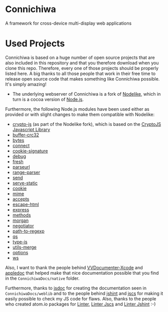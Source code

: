 Connichiwa
==========

A framework for cross-device multi-display web applications

Used Projects
==========
Connichiwa is based on a huge number of open source projects that are also included in this repository and that you therefore download when you clone this repo. Therefore, every one of those projects should be properly listed here. A big thanks to all those people that work in their free time to release open source code that makes something like Connichiwa possible. It's simply amazing!

* The underlying webserver of Connichiwa is a fork of [Nodelike](https://github.com/node-app/Nodelike), which in turn is a cocoa version of [Node.js](http://nodejs.org).

Furthermore, the following Node.js modules have been used either as provided or with slight changes to make them compatible with Nodelike:
* [crypto-js](https://github.com/evanvosberg/crypto-js) (as part of the Nodelike fork), which is based on the [CryptoJS Javascript Library](https://code.google.com/p/crypto-js/)
* [buffer-crc32](https://github.com/brianloveswords/buffer-crc32)
* [bytes](https://github.com/visionmedia/bytes.js)
* [connect](https://github.com/senchalabs/connect)
* [cookie-signature](https://github.com/visionmedia/node-cookie-signature)
* [debug](https://github.com/visionmedia/debug)
* [fresh](https://github.com/visionmedia/node-fresh)
* [parseurl](https://github.com/expressjs/parseurl)
* [range-parser](https://github.com/visionmedia/node-range-parser)
* [send](https://github.com/visionmedia/send)
* [serve-static](https://github.com/expressjs/serve-static)
* [cookie](https://github.com/defunctzombie/node-cookie)
* [mime](https://github.com/broofa/node-mime)
* [accepts](https://github.com/expressjs/accepts)
* [escape-html](https://github.com/component/escape-html)
* [express](https://github.com/visionmedia/express)
* [methods](https://github.com/visionmedia/node-methods)
* [morgan](https://github.com/expressjs/morgan)
* [negotiator](https://github.com/federomero/negotiator)
* [path-to-regexp](https://github.com/component/path-to-regexp)
* [qs](https://github.com/visionmedia/node-querystring)
* [type-is](https://github.com/expressjs/type-is)
* [utils-merge](https://github.com/jaredhanson/utils-merge)
* [options](https://github.com/einaros/options.js)
* [ws](https://github.com/einaros/ws)

Also, I want to thank the people behind [VVDocumenter-Xcode](https://github.com/onevcat/VVDocumenter-Xcode) and [appledoc](https://github.com/tomaz/appledoc) that helped make that nice documentation possible that you find in the `ConnichiwaDocs/native` folder.

Furthermore, thanks to [jsdoc](https://github.com/jsdoc3/jsdoc) for creating the documentation seen in `ConnichiwaDocs/weblib` and to the people behind [jshint](http://www.jshint.com) and [jscs](https://www.npmjs.org/package/jscs) for making it easily possible to check my JS code for flaws. Also, thanks to the people who created atom.io packages for [Linter](https://github.com/AtomLinter/Linter), [Linter Jscs](https://github.com/AtomLinter/linter-jscs) and [Linter Jshint](https://github.com/AtomLinter/linter-jshint) :-)
